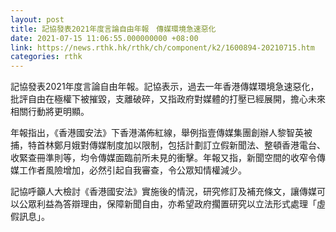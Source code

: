 ```yaml
---
layout: post
title: 記協發表2021年度言論自由年報　傳媒環境急速惡化
date: 2021-07-15 11:06:55.000000000 +08:00
link: https://news.rthk.hk/rthk/ch/component/k2/1600894-20210715.htm
categories: rthk
---
```


記協發表2021年度言論自由年報。記協表示，過去一年香港傳媒環境急速惡化，批評自由在極權下被摧毀，支離破碎，又指政府對媒體的打壓已經展開，擔心未來相關行動將更明顯。

年報指出，《香港國安法》下香港滿佈紅線，舉例指壹傳媒集團創辦人黎智英被捕，特首林鄭月娥對傳媒制度加以限制，包括計劃訂立假新聞法、整頓香港電台、收緊查冊準則等，均令傳媒面臨前所未見的衝擊。年報又指，新聞空間的收窄令傳媒工作者風險增加，必然引起自我審查，令公眾知情權減少。

記協呼籲人大檢討《香港國安法》實施後的情況，研究修訂及補充條文，讓傳媒可以公眾利益為答辯理由，保障新聞自由，亦希望政府擱置研究以立法形式處理「虛假訊息」。
